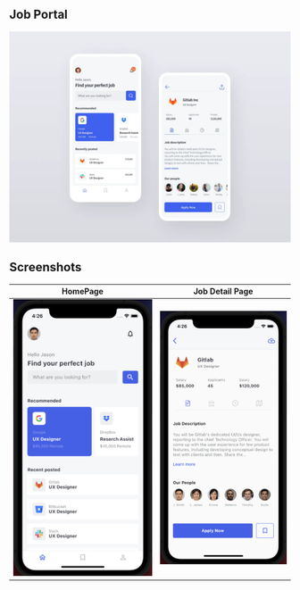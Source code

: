 ## Job Portal 
<img src="https://github.com/TheAlphamerc/flutter_job_portal/blob/main/screenshots/app.png?raw=true"  /> 


## Screenshots

  HomePage                 |   Job Detail Page        | 
:-------------------------:|:-------------------------:|
![](https://github.com/TheAlphamerc/flutter_job_portal/blob/main/screenshots/screenshots-1.png?raw=true)|![](https://github.com/TheAlphamerc/flutter_job_portal/blob/main/screenshots/screenshots-2.png?raw=true)|
 

